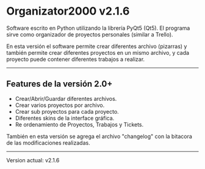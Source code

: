 # Organizator2000 v2.1.6
Software escrito en Python utilizando la librería PyQt5 (Qt5).</b>
El programa sirve como organizador de proyectos personales (similar a Trello).</b></b>

En esta versión el software permite crear diferentes archivo (pizarras) y también permite crear diferentes proyectos en un mismo archivo, y cada proyecto puede contener diferentes trabajos a realizar.</b></b>

---------------------------
Features de la versión 2.0+
---------------------------
- Crear/Abrir/Guardar diferentes archivos.</b>
- Crear varios proyectos por archivo.</b>
- Crear sub proyectos para cada proyecto.</b>
- Diferentes skins de la interface gráfica.</b>
- Re ordenamiento de Proyectos, Trabajos y Tickets.</b></b>

También en esta versión se agrega el archivo "changelog" con la bitacora de las modificaciones realizadas.

------------------------
Version actual: v2.1.6